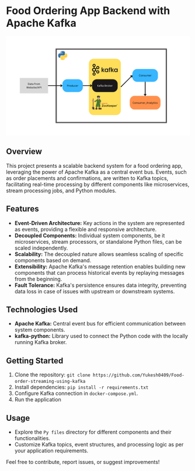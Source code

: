 # Food Ordering App Backend with Apache Kafka

![Architecture Diagram](Architecture.png)

## Overview
This project presents a scalable backend system for a food ordering app, leveraging the power of Apache Kafka as a central event bus. Events, such as order placements and confirmations, are written to Kafka topics, facilitating real-time processing by different components like microservices, stream processing jobs, and Python modules.

## Features
- **Event-Driven Architecture:** Key actions in the system are represented as events, providing a flexible and responsive architecture.
- **Decoupled Components:** Individual system components, be it microservices, stream processors, or standalone Python files, can be scaled independently.
- **Scalability:** The decoupled nature allows seamless scaling of specific components based on demand.
- **Extensibility:** Apache Kafka's message retention enables building new components that can process historical events by replaying messages from the beginning.
- **Fault Tolerance:** Kafka's persistence ensures data integrity, preventing data loss in case of issues with upstream or downstream systems.

## Technologies Used
- **Apache Kafka:** Central event bus for efficient communication between system components.
- **kafka-python:** Library used to connect the Python code with the locally running Kafka broker.

## Getting Started
1. Clone the repository: `git clone https://github.com/Yukesh0409/Food-order-streaming-using-kafka`
2. Install dependencies: `pip install -r requirements.txt`
3. Configure Kafka connection in `docker-compose.yml`.
4. Run the application

## Usage
- Explore the `Py files` directory for different components and their functionalities.
- Customize Kafka topics, event structures, and processing logic as per your application requirements.

Feel free to contribute, report issues, or suggest improvements!
